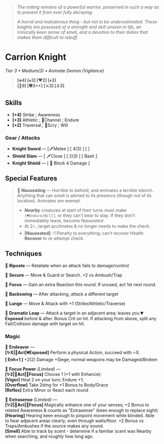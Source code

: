 
> *The rotting remains of a powerful warrior, preserved in such a way as to prevent it from ever fully decaying.*
> 
> *A horrid and malodorous thing - but not to be underestimated. These knights are posessed of a strength and skill unseen in life, an ironically keen sense of smell, and a devotion to their duties that makes them difficult to rebuff.*

# Carrion Knight
*Tier 3 • Medium(3) • Animate Demon (Vigilance)*
> **[♣4] [♠3] [♥2] [♦3]**  
> **[💟9] [🛡3++] [⚔3] [⚓3]**

## Skills
- **[+4]** Strike ; Awareness
- **[+3]** Athletic ; 💪Channel ; Endure
- **[+2]** Traversal ; 🧿Scry ; Will

### Gear / Attacks
- **Knight Sword** — [🗡️Melee ] [ 4(3) ] [  ]  
- **Shield Slam** — [ 🗡️Close ] [ 2(3) ] [ Bash ]  
- **Knight Shield** — [ 🔄 Block 4 Damage ]

## Special Features

> 👃 **Nauseating** — Horrible to behold, and eminates a terrible stench. Anything that can smell is alerted to its presence (though not of its location). Animates are exempt.
> - ***Nearby*** creatures at start of their turns must make `[♥Endure/Will]`, or they can't bear to stay. If they don't immediately leave, become *Nauseated*
> - At 2⭐, target acclimates & no longer needs to make the check.
> - **[Nauseated]** -1 Penalty to everything; can't recover Health. **Recover** to re-attempt check.


## Techniques

🔄 **Riposte** — Retaliate when an attack fails to damage/control

🔹 **Secure** — Move & Guard or Search. +2 vs Ambush/Trap

🔹 **Focus** — Gain an extra Reaction this round. If unused, act 1st next round.

🔹 **Backswing** — After attacking, attack a different target

🔷 **Lunge** — Move & Attack with +1 (Strike/Athletic/Traverse)

🔷 **Dramatic Leap** — Attack a target in an adjacent area; leaves you **💔Exposed** before & after. Bonus Crit on hit. If attacking from above, split any Fall/Collision damage with target on hit.

### Magic
💪 **Endeavor** —  
**[✨X|🔷Act|💔Exposed]** Perform a physical Action, succeed with ⭐X.  
**[ Enh+1 ]** +2(2) Damage +Siege; normal weapons may be Damaged/Broken

💪 **Focus Power** *(Limited)* —  
**[✨2|🔷Act|🧠Focus]** Choose 1 (+1 with Enhance):  
**[Vigor]** Heal 2 on your turn; Endure +1;  
**[Overflow]** Take 2dmg for +1 Bonus to Body/Grace  
**[Reflex]** Extra Minor or React each round

🧿 **Extrasense** *(Limited)* —  
**[✨2|🔷Act|🧠Focus]** Magically enhance one of your senses; +2 Bonus to related Awareness & counts as "Extrasense" (keen enough to replace sight)  
**[Hearing]** Hearing keen enough to pinpoint movement while blinded. Able to hear adjacent areas clearly, even through walls/floor. +2 Bonus vs Traps/Ambushes if the source makes any sound.  
**[Smell]** Able to track by scent - determine if a familiar scent was Nearby when searching, and roughly how long ago.  